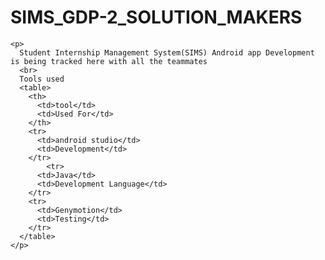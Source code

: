 <HTML>



# SIMS_GDP-2_SOLUTION_MAKERS

    <p>
      Student Internship Management System(SIMS) Android app Development is being tracked here with all the teammates
      <br>
      Tools used
      <table>
        <th>
          <td>tool</td>
          <td>Used For</td>
        </th>
        <tr>
          <td>android studio</td>
          <td>Development</td>
        </tr>
            <tr>
          <td>Java</td>
          <td>Development Language</td>
        </tr>
        <tr>
          <td>Genymotion</td>
          <td>Testing</td>
        </tr>
      </table>
    </p>
